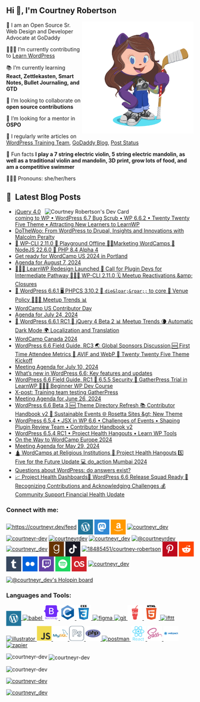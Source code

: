  <h2> Hi 👋, I'm Courtney Robertson</h2>
<img align="right" alt="Courtney Robertson - octocat" src="https://github.com/courtneyr-dev/courtneyr-dev/blob/main/images/octocat-1668641342019.png?raw=true" style="float: right; width: 300px; height: 300px;" />
  
 🥑 I am an Open Source Sr. Web Design and Developer Advocate at GoDaddy
 
 👩🏻‍🏫 I’m currently contributing to [Learn WordPress ](https://github.com/orgs/WordPress/projects/33)

 📚 I’m currently learning **React, Zettlekasten, Smart Notes, Bullet Journaling, and GTD**

 👯 I’m looking to collaborate on **open source contributions** 

 🤝 I’m looking for a mentor in **OSPO**

 📝 I regularly write articles on [WordPress Training Team](https://make.wordpress.org/training/author/courane01), [GoDaddy Blog](https://www.godaddy.com/garage/author/crobertson/), [Post Status](https://poststatus.com/author/courtney/) 

 🎻 Fun facts **I play a 7 string electric violin, 5 string electric mandolin, as well as a traditional violin and mandolin, 3D print, grow lots of food, and am a competitive swimmer**
 
👩🏻‍💻 Pronouns: she/her/hers


## 📝 &nbsp;**Latest Blog Posts**
<a href="https://app.daily.dev/courtneyr_dev"><img align="right" src="https://api.daily.dev/devcards/e52de7446e754a358091b65be1958965.png?r=5qt" width="400" alt="Courtney Robertson's Dev Card"/></a>
<!-- BLOG-POST-LIST:START -->
- [jQuery 4.0 coming to WP • WordPress 6.7 Bug Scrub • WP 6.6.2 • Twenty Twenty Five Theme • Attracting New Learners to LearnWP](https://poststatus.com/jquery-4-0-coming-to-wp-wordpress-6-7-roadmap-wp-6-6-2-twenty-twenty-five-theme-attracting-new-learners-to-learnwp/)
- [DoTheWoo: From WordPress to Drupal, Insights and Innovations with Malcolm Peralty](https://courtneyr.dev/2024/08/29/dothewoo-from-wordpress-to-drupal-insights-and-innovations-with-malcolm-peralty/)
- [🚀 WP-CLI 2.11.0  🛝 Playground Offline 🫰🏻Marketing WordCamps 💚 NodeJS 22.6.0 🐘 PHP 8.4 Alpha 4](https://poststatus.com/%F0%9F%9A%80-wp-cli-2-11-0-%F0%9F%9B%9D-playground-offline-%F0%9F%AB%B0%F0%9F%8F%BBmarketing-wordcamps-%F0%9F%92%9A-nodejs-22-6-0-%F0%9F%90%98-php-8-4-alpha-4/)
- [Get ready for WordCamp US 2024 in Portland](https://www.godaddy.com/resources/news/get-ready-for-wordcamp-us-2024-in-portland)
- [Agenda for August 7, 2024](https://make.wordpress.org/meta/2024/08/07/agenda-for-august-7-2024/)
- [👩🏻‍🎨 LearnWP Redesign Launched 🔌 Call for Plugin Devs for Intermediate Pathway 👩🏽‍💻 WP-CLI 2.11.0 🗓️ Meetup Reactivations &amp;amp; Closures](https://poststatus.com/%F0%9F%91%A9%F0%9F%8F%BB%F0%9F%8E%A8-learnwp-redesign-launched-%F0%9F%94%8C-call-for-plugin-devs-for-intermediate-pathway-%F0%9F%91%A9%F0%9F%8F%BD%F0%9F%92%BB-wp-cli-2-11-0/)
- [🚀 WordPress 6.6.1 🖥️ PHPCS 3.10.2 🐛 `die&lpar;&rpar;;` to core 🕌 Venue Policy 👩🏻‍💻 Meetup Trends 📊](https://poststatus.com/%F0%9F%9A%80-wordpress-6-6-1-%F0%9F%96%A5%EF%B8%8F-phpcs-3-10-2-%F0%9F%90%9B-die-to-core-%F0%9F%95%8C-venue-policy-%F0%9F%91%A9%F0%9F%8F%BB%F0%9F%92%BB-meetup-trends/)
- [WordCamp US Contributor Day](https://make.wordpress.org/meta/2024/07/24/wordcamp-us-contributor-day/)
- [Agenda for July 24, 2024](https://make.wordpress.org/meta/2024/07/23/agenda-for-july-24-2024/)
- [🌟 WordPress 6.6.1 RC1 🧩 jQuery 4 Beta 2 📊 Meetup Trends 🌘 Automatic Dark Mode 🌍 Localization and Translation](https://poststatus.com/%F0%9F%8C%9F-wordpress-6-6-1-rc1-%F0%9F%A7%A9-jquery-4-beta-2-%F0%9F%93%8A-meetup-trends-%F0%9F%8C%98-automatic-dark-mode-%F0%9F%8C%8D-localization-and-translation/)
- [WordCamp Canada 2024](https://courtneyr.dev/2024/07/17/wordcamp-canada-2024/)
- [WordPress 6.6 Field Guide,  RC3 🌏 Global Sponsors Discussion 🆕 First Time Attendee Metrics 📸 AVIF and WebP 🎨 Twenty Twenty Five Theme Kickoff](https://poststatus.com/wordpress-6-6-field-guide-rc3-%F0%9F%8C%8F-global-sponsors-discussion-%F0%9F%86%95-first-time-attendee-metrics-%F0%9F%93%B8-avif-and-webp-%F0%9F%8E%A8-twenty-twenty-five-theme-kickoff/)
- [Meeting Agenda for July 10, 2024](https://make.wordpress.org/meta/2024/07/10/meeting-agenda-for-july-10-2024/)
- [What’s new in WordPress 6.6: Key features and updates](https://www.godaddy.com/resources/news/whats-new-in-wordpress-6-6-key-features-and-updates)
- [WordPress 6.6 Field Guide,  RC1 🔐 6.5.5 Security 📆 GatherPress Trial in LearnWP 👩🏻‍🏫 Beginner WP Dev Course](https://poststatus.com/wordpress-6-6-field-guide-rc1-%F0%9F%94%90-6-5-5-security-%F0%9F%93%86-gatherpress-trial-in-learnwp-%F0%9F%91%A9%F0%9F%8F%BB%F0%9F%8F%AB-beginner-wp-dev-course/)
- [X-post: Training team testing GatherPress](https://make.wordpress.org/meta/2024/06/27/xpost-training-team-testing-gatherpress/)
- [Meeting Agenda for June 26, 2024](https://make.wordpress.org/meta/2024/06/26/meeting-agenda/)
- [WordPress 6.6 Beta 3 🆕 Theme Directory Refresh 📚 Contributor Handbook v2 📆 Sustainable Events 🌐 Rosetta Sites &amp;gt; New Theme](https://poststatus.com/wordpress-6-6-beta-3-%F0%9F%86%95-theme-directory-refresh-%F0%9F%93%9A-contributor-handbook-v2-%F0%9F%93%86-sustainable-events-%F0%9F%8C%90-rosetta-sites-new-theme/)
- [WordPress 6.5.4 • JSX in WP 6.6 • Challenges of Events • Shaping Plugin Review Team • Contributor Handbook v2](https://poststatus.com/wordpress-6-5-4-jsx-in-wp-6-6-challenges-of-events-shaping-plugin-review-team-contributor-handbook-v2/)
- [WordPress 6.5.4 RC1 • Project Health Hangouts • Learn WP Tools](https://poststatus.com/wordpress-6-5-4-rc1-project-health-hangouts-learn-wp-tools/)
- [On the Way to WordCamp Europe 2024](https://www.godaddy.com/resources/news/on-the-way-to-wordcamp-europe-2024)
- [Meeting Agenda for May 29, 2024](https://make.wordpress.org/meta/2024/05/29/meeting-agenda-for-may-29-2024/)
- [🛕 WordCamps at Religious Institutions 📅 Project Health Hangouts 5️⃣ Five for the Future Update 💻 do_action Mumbai 2024](https://poststatus.com/%F0%9F%9B%95-wordcamps-at-religious-institutions-%F0%9F%93%85-project-health-hangouts-5%EF%B8%8F%E2%83%A3-five-for-the-future-update-%F0%9F%92%BB-do_action-mumbai-2024/)
- [Questions about WordPress: do answers exist?](https://courtneyr.dev/2024/05/21/questions-about-wordpress-do-answers-exist/)
- [📈 Project Health Dashboards📅 WordPress 6.6 Release Squad Ready 🌟 Recognizing Contributions and Acknowledging Challenges 💰 Community Support Financial Health Update](https://poststatus.com/%F0%9F%93%88-project-health-dashboards%F0%9F%93%85-wordpress-6-6-release-squad-ready-%F0%9F%8C%9F-recognizing-contributions-and-acknowledging-challenges-%F0%9F%92%B0-community-support-financial-health/)
<!-- BLOG-POST-LIST:END -->

<h3 align="left">Connect with me:</h3>
<p align="left">
<a href="https://courtneyr.dev/feed" target="blank"><img align="center" src="https://raw.githubusercontent.com/rahuldkjain/github-profile-readme-generator/master/src/images/icons/Social/rss.svg" alt="https://courtneyr.dev/feed" height="30" width="40" /></a>
<a href="https://profiles.wordpress.org/courane01" target="blank"><img align="center" src="https://github.com/courtneyr-dev/courtneyr-dev/blob/main/images/wordpress.png?raw=true" alt="https://https://profiles.wordpress.org/courane01" height="40" width="40" /></a>
<a href="https://floss.social/@courtneyr_dev" target="blank" rel="me"><img align="center" src="https://github.com/courtneyr-dev/courtneyr-dev/blob/main/images/mastodon.png?raw=true" alt="https://fosstodon.org/@courtneyr_dev" height="40" width="40" /></a>
<a href="https://www.amazon.com/hz/wishlist/ls/1T5OKLMTA0MZQ?ref_=wl_share" target="blank"><img align="center" src="https://github.com/courtneyr-dev/courtneyr-dev/blob/main/images/amazon.png?raw=true" alt="https://www.amazon.com/hz/wishlist/ls/1T5OKLMTA0MZQ?ref_=wl_share" height="40" width="40" /></a>
<a href="https://twitter.com/courtneyr_dev" target="blank"><img align="center" src="https://raw.githubusercontent.com/rahuldkjain/github-profile-readme-generator/master/src/images/icons/Social/twitter.svg" alt="courtneyr_dev" height="30" width="40" /></a>
<a href="https://linkedin.com/in/courtneyr-dev" target="blank"><img align="center" src="https://raw.githubusercontent.com/rahuldkjain/github-profile-readme-generator/master/src/images/icons/Social/linked-in-alt.svg" alt="courtneyr-dev" height="30" width="40" /></a>
<a href="https://fb.com/courtneyrdev" target="blank"><img align="center" src="https://raw.githubusercontent.com/rahuldkjain/github-profile-readme-generator/master/src/images/icons/Social/facebook.svg" alt="courtneyrdev" height="30" width="40" /></a>
<a href="https://instagram.com/courtneyr_dev" target="blank"><img align="center" src="https://raw.githubusercontent.com/rahuldkjain/github-profile-readme-generator/master/src/images/icons/Social/instagram.svg" alt="courtneyr_dev" height="30" width="40" /></a>
<a href="https://hashnode.com/@courtneyrdev" target="blank"><img align="center" src="https://raw.githubusercontent.com/rahuldkjain/github-profile-readme-generator/master/src/images/icons/Social/hashnode.svg" alt="@courtneyrdev" height="30" width="40" /></a>
<a href="https://www.youtube.com/c/courtneyr_dev" target="blank"><img align="center" src="https://raw.githubusercontent.com/rahuldkjain/github-profile-readme-generator/master/src/images/icons/Social/youtube.svg" alt="courtneyr_dev" height="30" width="40" /></a>
<a href="https://www.goodreads.com/user/show/2768384-courtney-robertson" target="blank" rel="me"><img align="center" src="https://github.com/courtneyr-dev/courtneyr-dev/blob/main/images/goodreads.png?raw=true" alt="https://www.goodreads.com/user/show/2768384-courtney-robertson" height="40" width="40" /></a>
<a href="https://www.tiktok.com/@courtneyr_dev" target="blank"><img align="center" src="https://github.com/courtneyr-dev/courtneyr-dev/blob/main/images/tiktok.png?raw=true" alt="https://www.tiktok.com/@courtneyr_dev" height="40" width="40" /></a>
<a href="https://stackoverflow.com/users/18485451/courtney-robertson" target="blank"><img align="center" src="https://raw.githubusercontent.com/rahuldkjain/github-profile-readme-generator/master/src/images/icons/Social/stack-overflow.svg" alt="18485451/courtney-robertson" height="30" width="40" /></a>
<a href="https://www.pinterest.com/courtneyr_dev" target="blank" rel="me"><img align="center" src="https://github.com/courtneyr-dev/courtneyr-dev/blob/main/images/pinterest.png?raw=true" alt="https://www.pinterest.com/courtneyr_dev" height="40" width="40" /></a>
<a href="https://www.reddit.com/user/courane01" target="blank" rel="me"><img align="center" src="https://github.com/courtneyr-dev/courtneyr-dev/blob/main/images/reddit.png?raw=true" alt="https://www.reddit.com/user/courane01" height="40" width="40" /></a>
<a href="https://courtneyr-dev.tumblr.com/" target="blank" rel="me"><img align="center" src="https://github.com/courtneyr-dev/courtneyr-dev/blob/main/images/tumblr.png?raw=true" alt="https://courtneyr-dev.tumblr.com/" height="40" width="40" /></a>
<a href="https://www.flickr.com/photos/courane001/" target="blank" rel="me"><img align="center" src="https://github.com/courtneyr-dev/courtneyr-dev/blob/main/images/flickr.png?raw=true" alt="https://www.flickr.com/photos/courane001/" height="40" width="40" /></a>
<a href="https://www.twitch.tv/courtneyr_dev" target="blank" rel="me"><img align="center" src="https://github.com/courtneyr-dev/courtneyr-dev/blob/main/images/twitch.png?raw=true" alt="https://www.twitch.tv/courtneyr_dev" height="40" width="40" /></a>
<a href="https://open.spotify.com/user/courtneyengle?si=dab1a7c0f543418e" target="blank" rel="me"><img align="center" src="https://github.com/courtneyr-dev/courtneyr-dev/blob/main/images/spotify.png?raw=true" alt="https://open.spotify.com/user/courtneyengle?si=dab1a7c0f543418e" height="40" width="40" /></a>
<a href="https://www.last.fm/user/courane01" target="blank" rel="me"><img align="center" src="https://github.com/courtneyr-dev/courtneyr-dev/blob/main/images/lastfm.png?raw=true" alt="https://www.last.fm/user/courane01" height="40" width="40" /></a>
<a href="https://dev.to/courtneyr_dev" target="blank"><img align="center" src="https://raw.githubusercontent.com/rahuldkjain/github-profile-readme-generator/master/src/images/icons/Social/devto.svg" alt="courtneyr_dev" height="30" width="40" /></a>

</p>

[![@courtneyr_dev's Holopin board](https://holopin.io/api/user/board?user=courtneyr_dev)](https://holopin.io/@courtneyr_dev)

<h3 align="left">Languages and Tools:</h3>
<p align="left"> <a href="https://make.wordpress.org/training" target="blank"><img align="center" src="https://github.com/courtneyr-dev/courtneyr-dev/blob/main/images/wordpress.png?raw=true" alt="https://make.wordpress.org/training" height="40" width="40" /></a><a href="https://babeljs.io/" target="_blank" rel="noreferrer"> <img src="https://www.vectorlogo.zone/logos/babeljs/babeljs-icon.svg" alt="babel" width="40" height="40"/> </a> <a href="https://getbootstrap.com" target="_blank" rel="noreferrer"> <img src="https://raw.githubusercontent.com/devicons/devicon/master/icons/bootstrap/bootstrap-plain-wordmark.svg" alt="bootstrap" width="40" height="40"/> </a> <a href="https://www.cprogramming.com/" target="_blank" rel="noreferrer"> <img src="https://raw.githubusercontent.com/devicons/devicon/master/icons/c/c-original.svg" alt="c" width="40" height="40"/> </a> <a href="https://www.w3schools.com/css/" target="_blank" rel="noreferrer"> <img src="https://raw.githubusercontent.com/devicons/devicon/master/icons/css3/css3-original-wordmark.svg" alt="css3" width="40" height="40"/> </a> <a href="https://www.figma.com/" target="_blank" rel="noreferrer"> <img src="https://www.vectorlogo.zone/logos/figma/figma-icon.svg" alt="figma" width="40" height="40"/> </a> <a href="https://git-scm.com/" target="_blank" rel="noreferrer"> <img src="https://www.vectorlogo.zone/logos/git-scm/git-scm-icon.svg" alt="git" width="40" height="40"/> </a> <a href="https://gulpjs.com" target="_blank" rel="noreferrer"> <img src="https://raw.githubusercontent.com/devicons/devicon/master/icons/gulp/gulp-plain.svg" alt="gulp" width="40" height="40"/> </a> <a href="https://www.w3.org/html/" target="_blank" rel="noreferrer"> <img src="https://raw.githubusercontent.com/devicons/devicon/master/icons/html5/html5-original-wordmark.svg" alt="html5" width="40" height="40"/> </a> <a href="https://ifttt.com/" target="_blank" rel="noreferrer"> <img src="https://www.vectorlogo.zone/logos/ifttt/ifttt-ar21.svg" alt="ifttt" width="40" height="40"/> </a> <a href="https://www.adobe.com/in/products/illustrator.html" target="_blank" rel="noreferrer"> <img src="https://www.vectorlogo.zone/logos/adobe_illustrator/adobe_illustrator-icon.svg" alt="illustrator" width="40" height="40"/> </a> <a href="https://developer.mozilla.org/en-US/docs/Web/JavaScript" target="_blank" rel="noreferrer"> <img src="https://raw.githubusercontent.com/devicons/devicon/master/icons/javascript/javascript-original.svg" alt="javascript" width="40" height="40"/> </a> <a href="https://www.mysql.com/" target="_blank" rel="noreferrer"> <img src="https://raw.githubusercontent.com/devicons/devicon/master/icons/mysql/mysql-original-wordmark.svg" alt="mysql" width="40" height="40"/> </a> <a href="https://www.photoshop.com/en" target="_blank" rel="noreferrer"> <img src="https://raw.githubusercontent.com/devicons/devicon/master/icons/photoshop/photoshop-line.svg" alt="photoshop" width="40" height="40"/> </a> <a href="https://www.php.net" target="_blank" rel="noreferrer"> <img src="https://raw.githubusercontent.com/devicons/devicon/master/icons/php/php-original.svg" alt="php" width="40" height="40"/> </a> <a href="https://postman.com" target="_blank" rel="noreferrer"> <img src="https://www.vectorlogo.zone/logos/getpostman/getpostman-icon.svg" alt="postman" width="40" height="40"/> </a> <a href="https://reactjs.org/" target="_blank" rel="noreferrer"> <img src="https://raw.githubusercontent.com/devicons/devicon/master/icons/react/react-original-wordmark.svg" alt="react" width="40" height="40"/> </a> <a href="https://sass-lang.com" target="_blank" rel="noreferrer"> <img src="https://raw.githubusercontent.com/devicons/devicon/master/icons/sass/sass-original.svg" alt="sass" width="40" height="40"/> </a> <a href="https://webpack.js.org" target="_blank" rel="noreferrer"> <img src="https://raw.githubusercontent.com/devicons/devicon/d00d0969292a6569d45b06d3f350f463a0107b0d/icons/webpack/webpack-original-wordmark.svg" alt="webpack" width="40" height="40"/> </a> <a href="https://zapier.com" target="_blank" rel="noreferrer"> <img src="https://www.vectorlogo.zone/logos/zapier/zapier-icon.svg" alt="zapier" width="40" height="40"/> </a> </p>

<p><img align="left" src="https://github-readme-stats.vercel.app/api/top-langs?username=courtneyr-dev&show_icons=true&locale=en&layout=compact" alt="courtneyr-dev" /></p>

<p>&nbsp;<img align="center" src="https://github-readme-stats.vercel.app/api?username=courtneyr-dev&show_icons=true&locale=en" alt="courtneyr-dev" /></p>

<p><img align="center" src="https://github-readme-streak-stats.herokuapp.com/?user=courtneyr-dev&" alt="courtneyr-dev" /></p>


<p align="left"> <a href="https://github.com/ryo-ma/github-profile-trophy"><img src="https://github-profile-trophy.vercel.app/?username=courtneyr-dev" alt="courtneyr-dev" /></a> </p>

<p align="left"> <a href="https://twitter.com/courtneyr_dev" target="blank"><img src="https://img.shields.io/twitter/follow/courtneyr_dev?logo=twitter&style=for-the-badge" alt="courtneyr_dev" /></a> </p>
